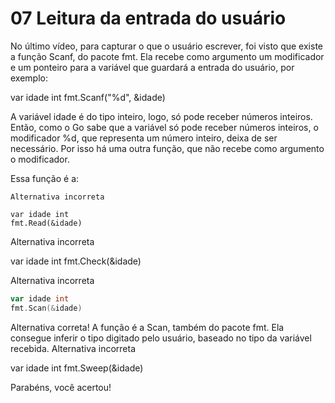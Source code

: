 # 07 Leitura da entrada do usuário
 

No último vídeo, para capturar o que o usuário escrever, foi visto que existe a função Scanf, do pacote fmt. Ela recebe como argumento um modificador e um ponteiro para a variável que guardará a entrada do usuário, por exemplo:

var idade int
fmt.Scanf("%d", &idade)

A variável idade é do tipo inteiro, logo, só pode receber números inteiros. Então, como o Go sabe que a variável só pode receber números inteiros, o modificador %d, que representa um número inteiro, deixa de ser necessário. Por isso há uma outra função, que não recebe como argumento o modificador.

Essa função é a:

    Alternativa incorreta

    var idade int
    fmt.Read(&idade)

Alternativa incorreta

var idade int
fmt.Check(&idade)

Alternativa incorreta

~~~~go
var idade int
fmt.Scan(&idade)
~~~~

Alternativa correta! A função é a Scan, também do pacote fmt. Ela consegue inferir o tipo digitado pelo usuário, baseado no tipo da variável recebida.
Alternativa incorreta

var idade int
fmt.Sweep(&idade)

Parabéns, você acertou! 